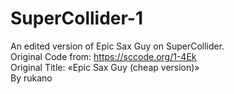# SuperCollider-1
An edited version of Epic Sax Guy on SuperCollider.  
Original Code from: https://sccode.org/1-4Ek     
Original Title: «Epic Sax Guy (cheap version)»      
By rukano
